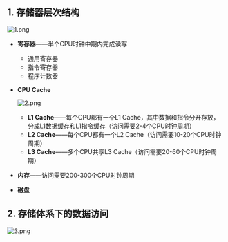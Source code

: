 ## 1. 存储器层次结构

![1.png](p/1.png)

* **寄存器**——半个CPU时钟中期内完成读写
  
  * 通用寄存器
  * 指令寄存器
  * 程序计数器

* **CPU Cache**
  
  ![2.png](p/2.png)
  
  * **L1 Cache**——每个CPU都有一个L1 Cache，其中数据和指令分开存放，分成L1数据缓存和L1指令缓存（访问需要2-4个CPU时钟周期）
  * **L2 Cache**——每个CPU都有一个L2 Cache（访问需要10-20个CPU时钟周期）
  * **L3 Cache**——多个CPU共享L3 Cache（访问需要20-60个CPU时钟周期）

* **内存**——访问需要200-300个CPU时钟周期

* **磁盘**

## 2. 存储体系下的数据访问

![3.png](p/3.png)